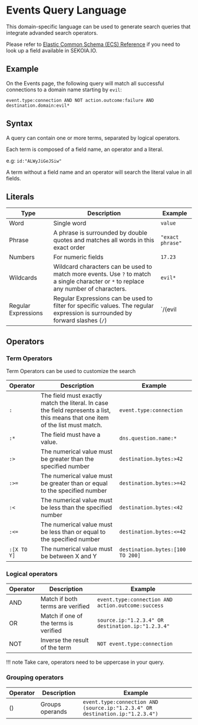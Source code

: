 # Events Query Language

This domain-specific language can be used to generate search queries that integrate advanded search operators.

Please refer to [Elastic Common Schema (ECS) Reference](https://www.elastic.co/guide/en/ecs/master/index.html) if you need to look up a field available in SEKOIA.IO. 

## Example

On the Events page, the following query will match all successful connections to a domain name starting by `evil`:

`event.type:connection AND NOT action.outcome:failure AND destination.domain:evil*`

## Syntax

A query can contain one or more terms, separated by logical operators.

Each term is composed of a field name, an operator and a literal.

e.g: `id:"ALWyJiGeJSiw"`

A term without a field name and an operator will search the literal value in all fields.

## Literals

| Type | Description | Example |
|------|-------------|---------|
| Word | Single word | `value` |
| Phrase | A phrase is surrounded by double quotes and matches all words in this exact order | `"exact phrase"` |
| Numbers | For numeric fields | `17.23` |
| Wildcards | Wildcard characters can be used to match more events. Use `?` to match a single character or `*` to replace any number of characters. | `evil*` |
| Regular Expressions | Regular Expressions can be used to filter for specific values. The regular expression is surrounded by forward slashes (`/`) | `/(evil|bad).*/`

## Operators

### Term Operators

Term Operators can be used to customize the search

| Operator | Description | Example |
|----------|-------------|---------|
| `:` | The field must exactly match the literal. In case the field represents a list, this means that one item of the list must match. | `event.type:connection` |
| `:*` | The field must have a value. | `dns.question.name:*` |
| `:>` | The numerical value must be greater than the specified number | `destination.bytes:>42` |
| `:>=` | The numerical value must be greater than or equal to the specified number | `destination.bytes:>=42` |
| `:<` | The numerical value must be less than the specified number | `destination.bytes:<42` |
| `:<=` | The numerical value must be less than or equal to the specified number | `destination.bytes:<=42` |
| `:[X TO Y]` | The numerical value must be between X and Y | `destination.bytes:[100 TO 200]` |

### Logical operators

| Operator | Description | Example |
|----------|-------------|---------|
| AND | Match if both terms are verified | `event.type:connection AND action.outcome:success` |
| OR | Match if one of the terms is verified | `source.ip:"1.2.3.4" OR destination.ip:"1.2.3.4"` |
| NOT | Inverse the result of the term | `NOT event.type:connection` |

!!! note
    Take care, operators need to be uppercase in your query.

### Grouping operators

| Operator | Description | Example |
|----------|-------------|---------|
| () | Groups operands | `event.type:connection AND (source.ip:"1.2.3.4" OR destination.ip:"1.2.3.4")` |

